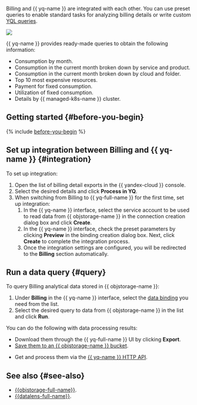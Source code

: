 Billing and {{ yq-name }} are integrated with each other. You can use preset queries to enable standard tasks for analyzing billing details or write custom [YQL queries](../yql-tutorials/index.md).

![](../../_assets/query/billing-query.png)

{{ yq-name }} provides ready-made queries to obtain the following information:

* Consumption by month.
* Consumption in the current month broken down by service and product.
* Consumption in the current month broken down by cloud and folder.
* Top 10 most expensive resources.
* Payment for fixed consumption.
* Utilization of fixed consumption.
* Details by {{ managed-k8s-name }} cluster.

## Getting started {#before-you-begin}

{% include [before-you-begin](../../_tutorials/_tutorials_includes/before-you-begin.md) %}

## Set up integration between Billing and {{ yq-name }} {#integration}

To set up integration:

1. Open the list of billing detail exports in the {{ yandex-cloud }} console.
1. Select the desired details and click **Process in YQ**.
1. When switching from Billing to {{ yq-full-name }} for the first time, set up integration:
   1. In the {{ yq-name }} interface, select the service account to be used to read data from {{ objstorage-name }} in the connection creation dialog box and click **Create**.
   1. In the {{ yq-name }} interface, check the preset parameters by clicking **Preview** in the binding creation dialog box. Next, click **Create** to complete the integration process.
   1. Once the integration settings are configured, you will be redirected to the **Billing** section automatically.

## Run a data query {#query}

To query Billing analytical data stored in {{ objstorage-name }}:

1. Under **Billing** in the {{ yq-name }} interface, select the [data binding](../../query/concepts/glossary.md#binding) you need from the list.
1. Select the desired query to data from {{ objstorage-name }} in the list and click **Run**.

You can do the following with data processing results:

* Download them through the {{ yq-full-name }} UI by clicking **Export**.
* [Save them to an {{ objstorage-name }} bucket](../../query/sources-and-sinks/object-storage-write.md).
<!-- * [визуализировать](../../query/tutorials/datalens.md) в {{ datalens-full-name }}; -->
* Get and process them via the [{{ yq-name }} HTTP API](../api/index.md).

## See also {#see-also}

* [{{objstorage-full-name}}](../../storage/).
* [{{datalens-full-name}}](../../datalens/).
